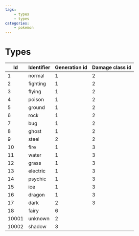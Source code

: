 ```yaml
---
tags:
    - types
    - types
categories:
    - pokemon
---
```


# Types

| **Id** | **Identifier** | **Generation id** | **Damage class id** |
|--------|----------------|-------------------|---------------------|
| 1     | normal     | 1             | 2               |
| 2     | fighting   | 1             | 2               |
| 3     | flying     | 1             | 2               |
| 4     | poison     | 1             | 2               |
| 5     | ground     | 1             | 2               |
| 6     | rock       | 1             | 2               |
| 7     | bug        | 1             | 2               |
| 8     | ghost      | 1             | 2               |
| 9     | steel      | 2             | 2               |
| 10    | fire       | 1             | 3               |
| 11    | water      | 1             | 3               |
| 12    | grass      | 1             | 3               |
| 13    | electric   | 1             | 3               |
| 14    | psychic    | 1             | 3               |
| 15    | ice        | 1             | 3               |
| 16    | dragon     | 1             | 3               |
| 17    | dark       | 2             | 3               |
| 18    | fairy      | 6             |                 |
| 10001 | unknown    | 2             |                 |
| 10002 | shadow     | 3             |                 |
